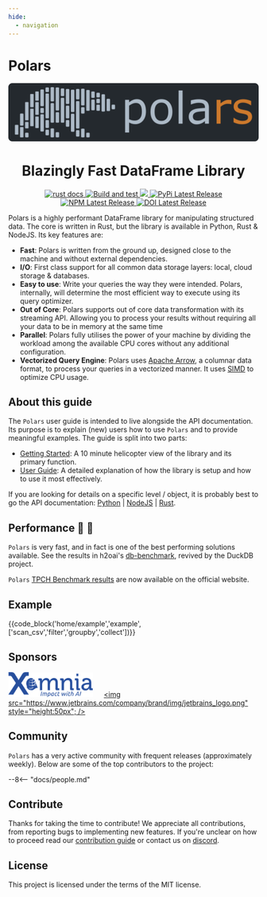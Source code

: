 ```yaml
---
hide:
  - navigation
---
```

# Polars

![logo](https://raw.githubusercontent.com/pola-rs/polars-static/master/logos/polars_github_logo_rect_dark_name.svg)

<h1 style="text-align:center">Blazingly Fast DataFrame Library </h1>
<div align="center">
  <a href="https://docs.rs/polars/latest/polars/">
    <img src="https://docs.rs/polars/badge.svg" alt="rust docs"/>
  </a>
  <a href="https://github.com/pola-rs/polars/actions">
    <img src="https://github.com/pola-rs/polars/workflows/Build%20and%20test/badge.svg" alt="Build and test"/>
  </a>
  <a href="https://crates.io/crates/polars">
    <img src="https://img.shields.io/crates/v/polars.svg"/>
  </a>
  <a href="https://pypi.org/project/polars/">
    <img src="https://img.shields.io/pypi/v/polars.svg" alt="PyPi Latest Release"/>
  </a>
  <a href="https://www.npmjs.com/package/nodejs-polars">
    <img src="https://img.shields.io/npm/v/nodejs-polars.svg" alt="NPM Latest Release"/>
  </a>
  <a href="https://doi.org/10.5281/zenodo.7697217">
    <img src="https://zenodo.org/badge/DOI/10.5281/zenodo.7697217.svg" alt="DOI Latest Release"/>
  </a>
</div>

Polars is a highly performant DataFrame library for manipulating structured data. The core is written in Rust, but the library is available in Python, Rust & NodeJS. Its key features are:


- **Fast**: Polars is written from the ground up, designed close to the machine and without external dependencies. 
- **I/O**: First class support for all common data storage layers: local, cloud storage & databases. 
- **Easy to use**: Write your queries the way they were intended. Polars, internally, will determine the most efficient way to execute using its query optimizer.
- **Out of Core**: Polars supports out of core data transformation with its streaming API. Allowing you to process your results without requiring all your data to be in memory at the same time
- **Parallel**: Polars fully utilises the power of your machine by dividing the workload among the available CPU cores without any additional configuration. 
- **Vectorized Query Engine**: Polars uses [Apache Arrow](https://arrow.apache.org/), a columnar data format, to process your queries in a vectorized manner. It uses [SIMD](https://en.wikipedia.org/wiki/Single_instruction,_multiple_data) to optimize CPU usage.

## About this guide

The `Polars` user guide is intended to live alongside the API documentation. Its purpose is to explain (new) users how to use `Polars` and to provide meaningful examples. The guide is split into two parts:

- [Getting Started](getting-started/intro.md): A 10 minute helicopter view of the library and its primary function.
- [User Guide](user-guide/index.md): A detailed explanation of how the library is setup and how to use it most effectively. 

If you are looking for details on a specific level / object, it is probably best to go the API documentation: [Python](https://pola-rs.github.io/polars/py-polars/html/reference/index.html) | [NodeJS](https://pola-rs.github.io/polars/polars/index.html) | [Rust](https://pola-rs.github.io/polars/polars/index.html).

## Performance :rocket: :rocket:

`Polars` is very fast, and in fact is one of the best performing solutions available.
See the results in h2oai's [db-benchmark](https://duckdblabs.github.io/db-benchmark/), revived by the DuckDB project.

`Polars` [TPCH Benchmark results](https://www.pola.rs/benchmarks.html) are now available on the official website.


## Example

{{code_block('home/example','example',['scan_csv','filter','groupby','collect'])}}

## Sponsors

[<img src="https://raw.githubusercontent.com/pola-rs/polars-static/master/sponsors/xomnia.png" style="height:50px"/>](https://www.xomnia.com/) &emsp; [<img src="https://www.jetbrains.com/company/brand/img/jetbrains_logo.png" style="height:50px"; />](https://www.jetbrains.com)

## Community

`Polars` has a very active community with frequent releases (approximately weekly). Below are some of the top contributors to the project: 

--8<-- "docs/people.md"


## Contribute 

Thanks for taking the time to contribute! We appreciate all contributions, from reporting bugs to implementing new features. If you're unclear on how to proceed read our [contribution guide](https://github.com/pola-rs/polars/blob/main/CONTRIBUTING.md) or contact us on [discord](https://discord.com/invite/4UfP5cfBE7).


## License

This project is licensed under the terms of the MIT license.
